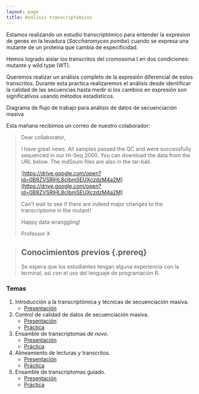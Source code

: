 ```yaml
---
layout: page
title: Análisis transcriptómicos
---
```


Estamos realizando un estudio transcriptómico para entender la expresion de genes
en la levadura (*Saccharomyces pombe*) cuando se expresa una 
mutante de un proteína que cambia de especificidad.

Hemos logrado aislar los transcritos del cromosoma I en dos condiciones: mutante y 
wild type (WT).

Queremos realizar un análisis completo de la expresión diferencial de estos transcritos. 
Durante esta practica realizaremos el análisis desde identificar la calidad de las secuencias
hasta medir si los cambios en expresión son significativos usando métodos estadísticos.

Diagrama de flujo de trabajo para análisis de datos de secuenciación masiva

Esta mañana recibimos un correo de nuestro colaborador:

>
>Dear collaborator,
>
>I have great news. All samples passed the QC and were successfully sequenced in 
>our Hi-Seq 2000. You can download the data from the URL below. The md5sum files are also 
>in the tar-ball.  
>
>[https://drive.google.com/open?id=0B9ZVSRlHL8cIbm5EUXczdzM4a2M](https://drive.google.com/open?id=0B9ZVSRlHL8cIbm5EUXczdzM4a2M)
>
>Can’t wait to see if there are indeed major changes to the transcriptome in the mutant! 
>
>Happy data wranggling!
>
>Professor X


> ## Conocimientos previos {.prereq}
>
> Se espera que los estudiantes tengan alguna experiencia con la terminal,
> así con el uso del lenguaje de programación R. 


### Temas


1. Introducción a la transcriptómica y técnicas de secuenciación masiva. 
	* [Presentación](SLIDES/PBI_17_Clase_1.pdf)
2. Control de calidad de datos de secuenciación masiva.
	* [Presentación](SLIDES/PBI_17_Clase_2.pdf)
	* [Práctica](01-quality.html)
3. Ensamble de transcriptomas *de novo*.
	* [Presentación](SLIDES/PBI_17_Clase_3.pdf)
	* [Práctica](02-assembly_denovo.html)
4. Alineamiento de lecturas y transcritos.
	* [Presentación](SLIDES/PBI_17_Clase_4.pdf)
	* [Práctica](03-mapping.html)
5. Ensamble de transcriptomas guiado.
	* [Presentación](SLIDES/PBI_17_Clase_5.pdf)
	* [Práctica](04-assembly_guided.html)
	
	
<!--	
6. Análisis de expresión diferencial.
	* [Presentación](SLIDES/TIB17_Clase_7.pdf)
	* [Práctica](06-expression.html)
7. Anotación.
	* [Presentación](SLIDES/TIB17_Clase_8.pdf)
	* [Práctica](07-annotation.html)

Prácticas basadas en el curso [Trinity RNA-Seq Analysis Workshop](https://github.com/trinityrnaseq/RNASeq_Trinity_Tuxedo_Workshop/wiki).

-->








